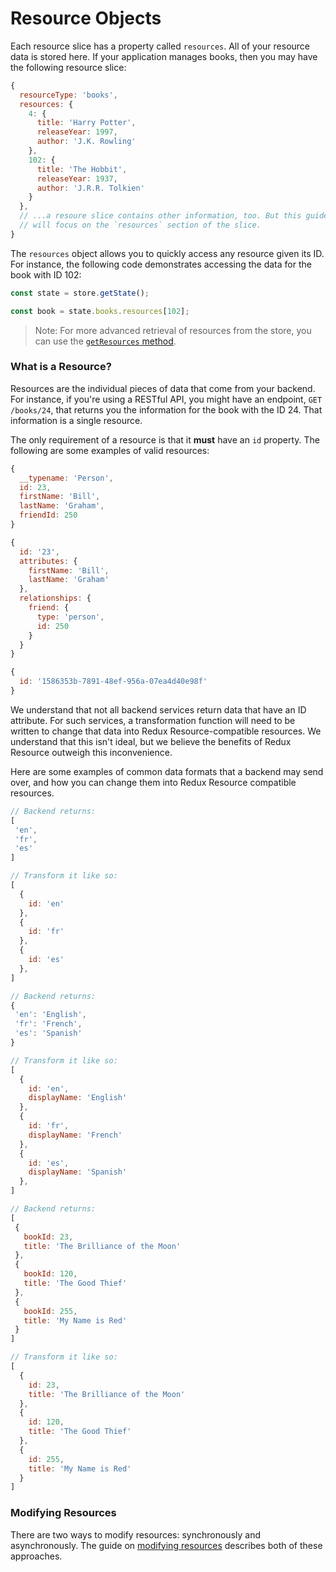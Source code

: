 # Resource Objects

Each resource slice has a property called `resources`. All of your resource data is stored
here. If your application manages books, then you may have the following resource slice:

```js
{
  resourceType: 'books',
  resources: {
    4: {
      title: 'Harry Potter',
      releaseYear: 1997,
      author: 'J.K. Rowling'
    },
    102: {
      title: 'The Hobbit',
      releaseYear: 1937,
      author: 'J.R.R. Tolkien'
    }
  },
  // ...a resoure slice contains other information, too. But this guide
  // will focus on the `resources` section of the slice.
}
```

The `resources` object allows you to quickly access any resource given its ID. For instance,
the following code demonstrates accessing the data for the book with ID 102:

```js
const state = store.getState();

const book = state.books.resources[102];
```

> Note: For more advanced retrieval of resources from the store, you can use the
  [`getResources` method](/docs/api-reference/get-resources.md).

### What is a Resource?

Resources are the individual pieces of data that come from your backend. For instance,
if you're using a RESTful API, you might have an endpoint, `GET /books/24`, that returns
you the information for the book with the ID 24. That information is a single resource.

The only requirement of a resource is that it **must** have an `id`
property. The following are some examples of valid resources:

```js
{
  __typename: 'Person',
  id: 23,
  firstName: 'Bill',
  lastName: 'Graham',
  friendId: 250
}
```

```js
{
  id: '23',
  attributes: {
    firstName: 'Bill',
    lastName: 'Graham'
  },
  relationships: {
    friend: {
      type: 'person',
      id: 250
    }  
  }
}
```

```js
{
  id: '1586353b-7891-48ef-956a-07ea4d40e98f'
}
```

We understand that not all backend services return data that have an ID attribute.
For such services, a transformation function will need to be written to change
that data into Redux Resource-compatible resources. We understand that this isn't
ideal, but we believe the benefits of Redux Resource outweigh this
inconvenience.

Here are some examples of common data formats that a backend may send over, and
how you can change them into Redux Resource compatible resources.

```js
// Backend returns:
[
 'en',
 'fr',
 'es'  
]

// Transform it like so:
[
  {
    id: 'en'
  },
  {
    id: 'fr'
  },
  {
    id: 'es'
  },
]
```

```js
// Backend returns:
{
 'en': 'English',
 'fr': 'French',
 'es': 'Spanish'
}

// Transform it like so:
[
  {
    id: 'en',
    displayName: 'English'
  },
  {
    id: 'fr',
    displayName: 'French'
  },
  {
    id: 'es',
    displayName: 'Spanish'
  },
]
```

```js
// Backend returns:
[
 {
   bookId: 23,
   title: 'The Brilliance of the Moon'
 },
 {
   bookId: 120,
   title: 'The Good Thief'
 },
 {
   bookId: 255,
   title: 'My Name is Red'
 }
]

// Transform it like so:
[
  {
    id: 23,
    title: 'The Brilliance of the Moon'
  },
  {
    id: 120,
    title: 'The Good Thief'
  },
  {
    id: 255,
    title: 'My Name is Red'
  }
]
```

### Modifying Resources

There are two ways to modify resources: synchronously and asynchronously. The guide on
[modifying resources](/docs/resources/modifying-resources.md) describes both of these
approaches.
